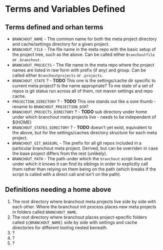 # Terms and Variables Defined

## Terms defined and orhan terms

- `BRANCHOUT_NAME` - The common name for both the meta project directory and cache/settings directory for a given project.
- `BRANCHOUT_FILE` - The file name in the meta repo with the basic setup of the project tree, such as the above. Can be called either `Branchoutfile` or `.branchout`.
- `BRANCHOUT_PROJECTS` - The file name in the meta repo where the project names are listed in raw form with prefix (if any) and group. Can be called either `Branchoutprojects` or `.projects`.
- `BRANCHOUT_STATE` ? - **TODO** This one is the settings/cache dir specific to current meta project? Is the name appropriate? To me state of a set of repos is git status run across all of them, not maven settings and repo cache.
- `PROJECTION_DIRECTORY` ? - **TODO** This one stands out like a sore thumb - rename to `BRANCHOUT_PROJECTION_DIR`?
- `BRANCHOUT_PROJECTS_DIRECTORY` ? - **TODO** sub directory under home under which branchout meta projects live - needs to be independent of ${HOME}
- `BRANCHOUT_STATES_DIRECTORY` ? - **TODO** doesn't yet exist, equivalent to the above, but for the settings/caches directory structure for each meta project.
- `BRANCHOUT_GIT_BASEURL` - The prefix for all git repos included in a particular branchout meta project. Derived, but can be overriden in case the base project differs from the rest (unlikely).
- `BRANCHOUT_PATH` - The path under which the `branchout` script lives and under which it knows it can find its siblings in order to explicitly call them rather than relying on them being on the path (which breaks if the script is called with a direct call and isn't on the path).

## Definitions needing a home above

1. The root directory where branchout meta projects live side by side with each other. Where the branchout init process places new meta projects in folders called `BRANCHOUT_NAME`.
2. The root directory where branchout places project-specific folders called `${BRANCHOUT_NAME}` side by side with settings and cache directories for different tooling nested beneath.
3. ?
4. ?
5. ?


